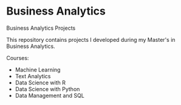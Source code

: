 # Business Analytics
Business Analytics Projects

This repository contains projects I developed during my Master's in Business Analytics.

Courses:
- Machine Learning
- Text Analytics
- Data Science with R
- Data Science with Python
- Data Management and SQL
